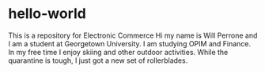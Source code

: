 # hello-world
This is a repository for Electronic Commerce
Hi my name is Will Perrone and I am a student at Georgetown University. I am studying OPIM and Finance. In my free time I enjoy skiing and other outdoor activities. While the quarantine is tough, I just got a new set of rollerblades. 
